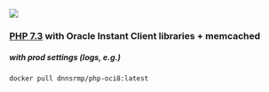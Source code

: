 ![](https://i.ibb.co/7kDZFCq/php-oci8.png)

### [PHP 7.3](http://php.net/) with Oracle Instant Client libraries + memcached
##### with prod settings (logs, e.g.)

```bash
docker pull dnnsrmp/php-oci8:latest
```